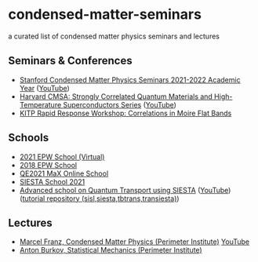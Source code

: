# condensed-matter-seminars
a curated list of condensed matter physics seminars and lectures

## Seminars & Conferences
- [Stanford Condensed Matter Physics Seminars 2021-2022 Academic Year](https://glam.stanford.edu/events-0) ([YouTube](https://www.youtube.com/channel/UCIca30ZcyaHQJnPCZIZih9g))
- [Harvard CMSA: Strongly Correlated Quantum Materials and High-Temperature Superconductors Series](https://cmsa.fas.harvard.edu/strongly-correlated-materials/) ([YouTube](https://www.youtube.com/channel/UCM06KiUOw1vRrmvD8U274Ww/videos))
- [KITP Rapid Response Workshop: Correlations in Moire Flat Bands](https://online.kitp.ucsb.edu/online/bands_m19/)

## Schools
- [2021 EPW School (Virtual)](https://docs.epw-code.org/doc/Virtual2021.html)
- [2018 EPW School](https://docs.epw-code.org/doc/ICTP2018.html)
- [QE2021 MaX Online School](https://www.quantum-espresso.org/news-events/complete-qe-schools-workshops-and-tutorials/qe2021_max_school)
- [SIESTA School 2021](https://www.youtube.com/watch?v=6vOXQO7WR-w&list=PLCD4mQdzm2eT5CUEMczDey3vmtY8CJZQ3)
- [Advanced school on Quantum Transport using SIESTA](https://www.cecam.org/workshop-details/4) ([YouTube](https://www.youtube.com/playlist?list=PLwM2jMcWDGDAMkCAmGOi19Pe8rL0-CJtU)) ([tutorial repository (sisl,siesta,tbtrans,transiesta)](https://github.com/zerothi/ts-tbt-sisl-tutorial/releases/tag/v2021.05))

## Lectures
- [Marcel Franz, Condensed Matter Physics (Perimeter Institute)](https://pirsa.org/search-talks?search_api_fulltext=marcel+franz) [YouTube](https://www.youtube.com/watch?v=nSXmB9hWj28&list=PLaNkJORnlhZnU0bY50l10qHmjFGMyTfXi)
- [Anton Burkov, Statistical Mechanics (Perimeter Institute)](https://pirsa.org/C14042)
